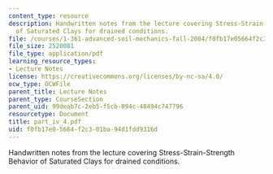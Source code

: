 ```yaml
---
content_type: resource
description: Handwritten notes from the lecture covering Stress-Strain-Strength Behavior
  of Saturated Clays for drained conditions.
file: /courses/1-361-advanced-soil-mechanics-fall-2004/f0fb17e05664f2c301ba94d1fdd9316d_part_iv_4.pdf
file_size: 2520081
file_type: application/pdf
learning_resource_types:
- Lecture Notes
license: https://creativecommons.org/licenses/by-nc-sa/4.0/
ocw_type: OCWFile
parent_title: Lecture Notes
parent_type: CourseSection
parent_uid: 99deab7c-2eb5-f5cb-094c-48494c747796
resourcetype: Document
title: part_iv_4.pdf
uid: f0fb17e0-5664-f2c3-01ba-94d1fdd9316d
---
```

Handwritten notes from the lecture covering Stress-Strain-Strength Behavior of Saturated Clays for drained conditions.